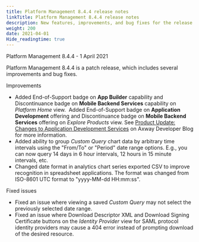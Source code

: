 ```yaml
---
title: Platform Management 8.4.4 release notes
linkTitle: Platform Management 8.4.4 release notes
description: New features, improvements, and bug fixes for the release.
weight: 200
date: 2021-04-01
Hide_readingtime: true
---
```


Platform Management 8.4.4 - 1 April 2021

Platform Management 8.4.4 is a patch release, which includes several improvements and bug fixes.

Improvements

* Added End-of-Support badge on **App Builder** capability and Discontinuance badge on **Mobile Backend Services** capability on _Platform Home_ view.  Added End-of-Support badge on **Application Development** offering and Discontinuance badge on **Mobile Backend Services** offering on _Explore Products_ view. See [Product Update: Changes to Application Development Services](https://devblog.axway.com/featured/product-update-changes-to-application-development-services-appcelerator/) on Axway Developer Blog for more information.
* Added ability to group _Custom Query_ chart data by arbitrary time intervals using the "From/To" or "Period" date range options. E.g., you can now query 14 days in 6 hour intervals, 12 hours in 15 minute intervals, etc.
* Changed date format in analytics chart series exported CSV to improve recognition in spreadsheet applications. The format was changed from ISO-8601 UTC format to "yyyy-MM-dd HH:mm:ss".

Fixed issues

* Fixed an issue where viewing a saved _Custom Query_ may not select the previously selected date range.
* Fixed an issue where Download Descriptor XML and Download Signing Certificate buttons on the _Identity Provider_ view for SAML protocol identity providers may cause a 404 error instead of prompting download of the desired resource.
